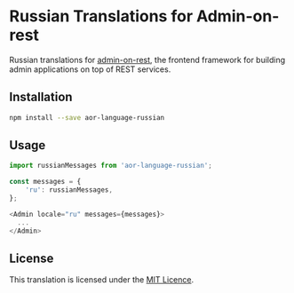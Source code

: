 # Russian Translations for Admin-on-rest

Russian translations for [admin-on-rest](https://github.com/marmelab/admin-on-rest), the frontend framework for building admin applications on top of REST services.

## Installation

```sh
npm install --save aor-language-russian
```

## Usage

```js
import russianMessages from 'aor-language-russian';

const messages = {
    'ru': russianMessages,
};

<Admin locale="ru" messages={messages}>
  ...
</Admin>
```

## License

This translation is licensed under the [MIT Licence](LICENSE.md).